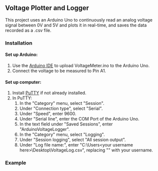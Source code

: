 ## Voltage Plotter and Logger

This project uses an Arduino Uno to continuously read an analog voltage signal between 0V and 5V and plots it in real-time, and saves the data recorded as a .csv file.

### Installation
#### Set up Arduino:
1. Use the [Arduino IDE](https://www.arduino.cc/en/main/software) to upload VoltageMeter.ino to the Arduino Uno.
2. Connect the voltage to be measured to Pin A1.

#### Set up computer:
1. Install [PuTTY](https://www.chiark.greenend.org.uk/~sgtatham/putty/) if not already installed.
2. In PuTTY:
	1. In the "Category" menu, select "Session".
	2. Under "Connection type", select "Serial".
	3. Under "Speed", enter 9600.
	4. Under "Serial line", enter the COM Port of the Arduino Uno.
	5. In the text field under "Saved Sessions", enter "ArduinoVoltageLogger".
	6. In the "Category" menu, select "Logging".
	7. Under "Session logging", select "All session output".
	8. Under "Log file name:", enter "C:\Users\<your username here>\Desktop\VoltageLog.csv", replacing "<your username here>" with your username.
	

### Example
